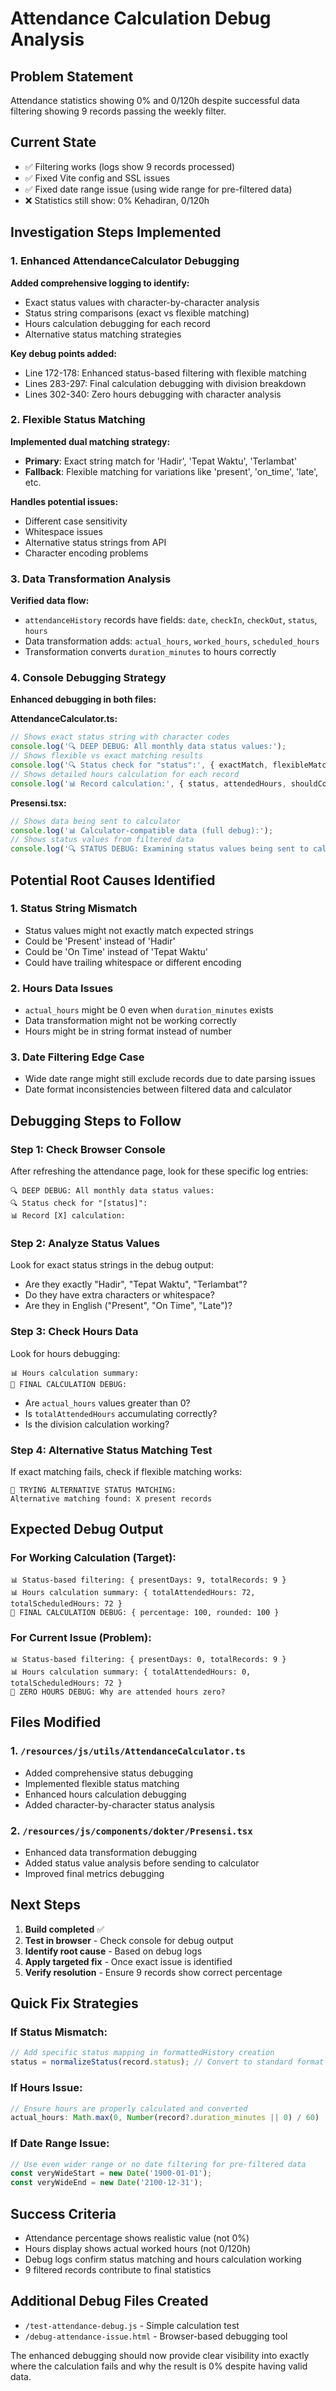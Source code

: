 # Attendance Calculation Debug Analysis

## Problem Statement

Attendance statistics showing 0% and 0/120h despite successful data filtering showing 9 records passing the weekly filter.

## Current State
- ✅ Filtering works (logs show 9 records processed)  
- ✅ Fixed Vite config and SSL issues
- ✅ Fixed date range issue (using wide range for pre-filtered data)
- ❌ Statistics still show: 0% Kehadiran, 0/120h

## Investigation Steps Implemented

### 1. Enhanced AttendanceCalculator Debugging

**Added comprehensive logging to identify:**
- Exact status values with character-by-character analysis
- Status string comparisons (exact vs flexible matching)
- Hours calculation debugging for each record
- Alternative status matching strategies

**Key debug points added:**
- Line 172-178: Enhanced status-based filtering with flexible matching
- Lines 283-297: Final calculation debugging with division breakdown
- Lines 302-340: Zero hours debugging with character analysis

### 2. Flexible Status Matching

**Implemented dual matching strategy:**
- **Primary**: Exact string match for 'Hadir', 'Tepat Waktu', 'Terlambat'
- **Fallback**: Flexible matching for variations like 'present', 'on_time', 'late', etc.

**Handles potential issues:**
- Different case sensitivity
- Whitespace issues
- Alternative status strings from API
- Character encoding problems

### 3. Data Transformation Analysis

**Verified data flow:**
- `attendanceHistory` records have fields: `date`, `checkIn`, `checkOut`, `status`, `hours`
- Data transformation adds: `actual_hours`, `worked_hours`, `scheduled_hours`
- Transformation converts `duration_minutes` to hours correctly

### 4. Console Debugging Strategy

**Enhanced debugging in both files:**

**AttendanceCalculator.ts:**
```javascript
// Shows exact status string with character codes
console.log('🔍 DEEP DEBUG: All monthly data status values:');
// Shows flexible vs exact matching results
console.log('🔍 Status check for "status":', { exactMatch, flexibleMatch });
// Shows detailed hours calculation for each record
console.log('📊 Record calculation:', { status, attendedHours, shouldCountAttended });
```

**Presensi.tsx:**
```javascript
// Shows data being sent to calculator
console.log('📊 Calculator-compatible data (full debug):');
// Shows status values from filtered data
console.log('🔍 STATUS DEBUG: Examining status values being sent to calculator:');
```

## Potential Root Causes Identified

### 1. Status String Mismatch
- Status values might not exactly match expected strings
- Could be 'Present' instead of 'Hadir'
- Could be 'On Time' instead of 'Tepat Waktu'
- Could have trailing whitespace or different encoding

### 2. Hours Data Issues
- `actual_hours` might be 0 even when `duration_minutes` exists
- Data transformation might not be working correctly
- Hours might be in string format instead of number

### 3. Date Filtering Edge Case
- Wide date range might still exclude records due to date parsing issues
- Date format inconsistencies between filtered data and calculator

## Debugging Steps to Follow

### Step 1: Check Browser Console
After refreshing the attendance page, look for these specific log entries:
```
🔍 DEEP DEBUG: All monthly data status values:
🔍 Status check for "[status]":
📊 Record [X] calculation:
```

### Step 2: Analyze Status Values
Look for exact status strings in the debug output:
- Are they exactly "Hadir", "Tepat Waktu", "Terlambat"?
- Do they have extra characters or whitespace?
- Are they in English ("Present", "On Time", "Late")?

### Step 3: Check Hours Data
Look for hours debugging:
```
📊 Hours calculation summary:
🎯 FINAL CALCULATION DEBUG:
```
- Are `actual_hours` values greater than 0?
- Is `totalAttendedHours` accumulating correctly?
- Is the division calculation working?

### Step 4: Alternative Status Matching Test
If exact matching fails, check if flexible matching works:
```
🔧 TRYING ALTERNATIVE STATUS MATCHING:
Alternative matching found: X present records
```

## Expected Debug Output

### For Working Calculation (Target):
```
📊 Status-based filtering: { presentDays: 9, totalRecords: 9 }
📊 Hours calculation summary: { totalAttendedHours: 72, totalScheduledHours: 72 }
🎯 FINAL CALCULATION DEBUG: { percentage: 100, rounded: 100 }
```

### For Current Issue (Problem):
```
📊 Status-based filtering: { presentDays: 0, totalRecords: 9 }
📊 Hours calculation summary: { totalAttendedHours: 0, totalScheduledHours: 72 }
🚨 ZERO HOURS DEBUG: Why are attended hours zero?
```

## Files Modified

### 1. `/resources/js/utils/AttendanceCalculator.ts`
- Added comprehensive status debugging
- Implemented flexible status matching
- Enhanced hours calculation debugging
- Added character-by-character status analysis

### 2. `/resources/js/components/dokter/Presensi.tsx`
- Enhanced data transformation debugging
- Added status value analysis before sending to calculator
- Improved final metrics debugging

## Next Steps

1. **Build completed** ✅
2. **Test in browser** - Check console for debug output
3. **Identify root cause** - Based on debug logs
4. **Apply targeted fix** - Once exact issue is identified
5. **Verify resolution** - Ensure 9 records show correct percentage

## Quick Fix Strategies

### If Status Mismatch:
```typescript
// Add specific status mapping in formattedHistory creation
status = normalizeStatus(record.status); // Convert to standard format
```

### If Hours Issue:
```typescript
// Ensure hours are properly calculated and converted
actual_hours: Math.max(0, Number(record?.duration_minutes || 0) / 60)
```

### If Date Range Issue:
```typescript
// Use even wider range or no date filtering for pre-filtered data
const veryWideStart = new Date('1900-01-01');
const veryWideEnd = new Date('2100-12-31');
```

## Success Criteria

- Attendance percentage shows realistic value (not 0%)
- Hours display shows actual worked hours (not 0/120h)
- Debug logs confirm status matching and hours calculation working
- 9 filtered records contribute to final statistics

## Additional Debug Files Created

- `/test-attendance-debug.js` - Simple calculation test
- `/debug-attendance-issue.html` - Browser-based debugging tool

The enhanced debugging should now provide clear visibility into exactly where the calculation fails and why the result is 0% despite having valid data.